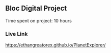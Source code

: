 ## Bloc Digital Project

Time spent on project: 10 hours

### Live Link
https://ethangreatorex.github.io/PlanetExplorer/
